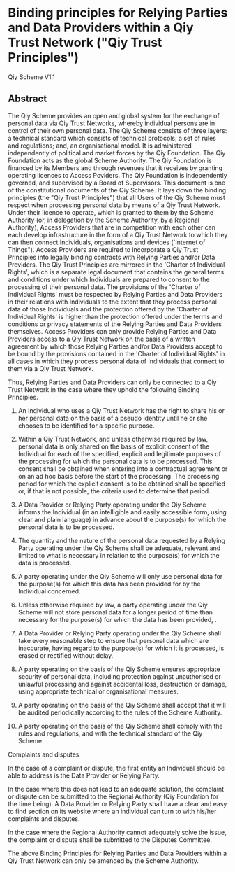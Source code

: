 # Binding principles for Relying Parties and Data Providers within a Qiy Trust Network ("Qiy Trust Principles")

Qiy Scheme V1.1


## Abstract

The Qiy Scheme provides an open and global system for the exchange of personal data via Qiy Trust Networks, whereby individual persons are in control of their own personal data. The Qiy Scheme consists of three layers: a technical standard which consists of technical protocols; a set of rules and regulations; and, an organisational model. It is administered independently of political and market forces by the Qiy Foundation. The Qiy Foundation acts as the global Scheme Authority. The Qiy Foundation is financed by its Members and through revenues that it receives by granting operating licences to Access Poviders. The Qiy Foundation is independently governed, and supervised by a Board of Supervisors. 
This document is one of the constitutional documents of the Qiy Scheme. It lays down the binding principles (the "Qiy Trust Principles") that all Users of the Qiy Scheme must respect when processing personal data by means of a Qiy Trust Network. 
Under their licence to operate, which is granted to them by the Scheme Authority (or, in delegation by the Scheme Authority, by a Regional Authority), Access Providers that are in competition with each other can each develop infrastructure in the form of a Qiy Trust Network to which they can then connect Individuals, organisations and devices ('Internet of Things"). Access Providers are required to incorporate a Qiy Trust Principles into legally binding contracts with Relying Parties and/or Data Providers. 
The Qiy Trust Principles are mirrored in the 'Charter of Individual Rights', which is a separate legal document that contains the general terms and conditions under which Individuals are prepared to consent to the processing of their personal data. The provisions of the 'Charter of Individual Rights' must be respected by Relying Parties and Data Providers in their relations with Individuals to the extent that they process personal data of those Individuals and the protection offered by the 'Charter of Individual Rights' is higher than the protection offered under the terms and conditions or privacy statements of the Relying Parties and Data Providers themselves. Access Providers can only provide Relying Parties and Data Providers access to a Qiy Trust Network on the basis of a written agreement by which those Relying Parties and/or Data Providers accept to be bound by the provisions contained in the 'Charter of Individual Rights' in all cases in which they process personal data of Individuals that connect to them via a Qiy Trust Network.

Thus, Relying Parties and Data Providers can only be connected to a Qiy Trust Network in the case where they uphold the following Binding Principles.

1. An Individual who uses a Qiy Trust Network has the right to share his or her personal data on the basis of a pseudo identity until he or she chooses to be identified for a specific purpose. 

2. Within a Qiy Trust Network, and unless otherwise required by law, personal data is only shared on the basis of explicit consent of the Individual for each of the specified, explicit and legitimate purposes of the processing for which the personal data is to be processed. This consent shall be obtained when entering into a contractual agreement or on an ad hoc basis before the start of the processing. The processing period for which the explicit consent is to be obtained shall be specified or, if that is not possible, the criteria used to determine that period.

3. A Data Provider or Relying Party operating under the Qiy Scheme informs the Individual (in an intelligible and easily accessible form, using clear and plain language) in advance about the purpose(s) for which the personal data is to be processed.

4. The quantity and the nature of the personal data requested by a Relying Party operating under the Qiy Scheme shall be adequate, relevant and limited to what is necessary in relation to the purpose(s) for which the data is processed.
	
5. A party operating under the Qiy Scheme will only use personal data for the purpose(s) for which this data has been provided for by the Individual concerned.

6. Unless otherwise required by law, a party operating under the Qiy Scheme will not store personal data for a longer period of time than necessary for the purpose(s) for which the data has been provided, . 

7. A Data Provider or Relying Party operating under the Qiy Scheme shall take every reasonable step to ensure that personal data which are inaccurate, having regard to the purpose(s) for which it is processed, is erased or rectified without delay.

8. A party operating on the basis of the Qiy Scheme ensures appropriate security of personal data, including protection against unauthorised or unlawful processing and against accidental loss, destruction or damage, using appropriate technical or organisational measures. 

9. A party operating on the basis of the Qiy Scheme shall accept that it will be audited periodically according to the rules of the Scheme Authority.

10. A party operating on the basis of the Qiy Scheme shall comply with the rules and regulations, and with the technical standard of the Qiy Scheme.

Complaints and disputes

In the case of a complaint or dispute, the first entity an Individual should be able to address is the Data Provider or Relying Party. 

In the case where this does not lead to an adequate solution, the complaint or dispute can be submitted to the Regional Authority (Qiy Foundation for the time being). A Data Provider or Relying Party shall have a clear and easy to find section on its website where an individual can turn to with his/her complaints and disputes. 

In the case where the Regional Authority cannot adequately solve the issue, the complaint or dispute shall be submitted to the Disputes Committee.

The above Binding Principles for Relying Parties and Data Providers within a Qiy Trust Network can only be amended by the Scheme Authority.



